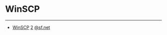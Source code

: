 
# WinSCP

----

* [WinSCP](http://winscp.net/) [2](http://www.winscp.com)
    [@sf.net](http://sourceforge.net/projects/winscp/)
